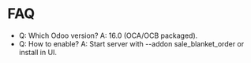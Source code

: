 # FAQ

- Q: Which Odoo version? A: 16.0 (OCA/OCB packaged).
- Q: How to enable? A: Start server with --addon sale_blanket_order or install in UI.
